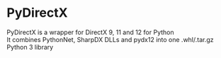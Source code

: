 # PyDirectX
PyDirectX is a wrapper for DirectX 9, 11 and 12 for Python <br>
It combines PythonNet, SharpDX DLLs and pydx12 into one .whl/.tar.gz Python 3 library <br>
